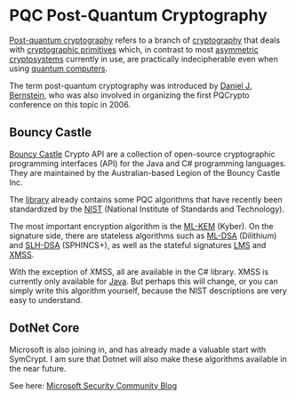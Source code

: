 # PQC Post-Quantum Cryptography

[Post-quantum cryptography](https://en.wikipedia.org/wiki/Post-quantum_cryptography) refers to a branch of [cryptography](https://en.wikipedia.org/wiki/Cryptography) that deals with [cryptographic primitives](https://en.wikipedia.org/wiki/Cryptographic_primitive) which, in contrast to most [asymmetric cryptosystems](https://en.wikipedia.org/wiki/Public-key_cryptography) currently in use, are practically indecipherable even when using [quantum computers](https://en.wikipedia.org/wiki/Quantum_computing).

The term post-quantum cryptography was introduced by [Daniel J. Bernstein](https://en.wikipedia.org/wiki/Daniel_J._Bernstein), who was also involved in organizing the first PQCrypto conference on this topic in 2006.

## Bouncy Castle

[Bouncy Castle](https://www.bouncycastle.org) Crypto API are a collection of open-source cryptographic programming interfaces (API) for the Java and C# programming languages. They are maintained by the Australian-based Legion of the Bouncy Castle Inc.

The [library](https://www.bouncycastle.org) already contains some PQC algorithms that have recently been standardized by the [NIST](https://csrc.nist.gov/projects/post-quantum-cryptography) (National Institute of Standards and Technology).

The most important encryption algorithm is the [ML-KEM](https://csrc.nist.gov/pubs/fips/203/final) (Kyber). On the signature side, there are stateless algorithms such as [ML-DSA](https://csrc.nist.gov/pubs/fips/204/final) (Dilithium) and [SLH-DSA](https://csrc.nist.gov/pubs/fips/205/final) (SPHINCS+), as well as the stateful signatures [LMS](https://datatracker.ietf.org/doc/html/rfc8554) and [XMSS](https://datatracker.ietf.org/doc/html/rfc8391).

With the exception of XMSS, all are available in the C# library. XMSS is currently only available for [Java](https://www.bouncycastle.org/documentation/specification_interoperability/). But perhaps this will change, or you can simply write this algorithm yourself, because the NIST descriptions are very easy to understand.


## DotNet Core

Microsoft is also joining in, and has already made a valuable start with SymCrypt. I am sure that Dotnet will also make these algorithms available in the near future.

See here: [Microsoft Security Community Blog](https://techcommunity.microsoft.com/blog/microsoft-security-blog/microsofts-quantum-resistant-cryptography-is-here/4238780)
